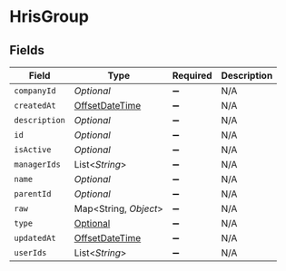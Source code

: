 # HrisGroup


## Fields

| Field                                                                                     | Type                                                                                      | Required                                                                                  | Description                                                                               |
| ----------------------------------------------------------------------------------------- | ----------------------------------------------------------------------------------------- | ----------------------------------------------------------------------------------------- | ----------------------------------------------------------------------------------------- |
| `companyId`                                                                               | *Optional<String>*                                                                        | :heavy_minus_sign:                                                                        | N/A                                                                                       |
| `createdAt`                                                                               | [OffsetDateTime](https://docs.oracle.com/javase/8/docs/api/java/time/OffsetDateTime.html) | :heavy_minus_sign:                                                                        | N/A                                                                                       |
| `description`                                                                             | *Optional<String>*                                                                        | :heavy_minus_sign:                                                                        | N/A                                                                                       |
| `id`                                                                                      | *Optional<String>*                                                                        | :heavy_minus_sign:                                                                        | N/A                                                                                       |
| `isActive`                                                                                | *Optional<Boolean>*                                                                       | :heavy_minus_sign:                                                                        | N/A                                                                                       |
| `managerIds`                                                                              | List<*String*>                                                                            | :heavy_minus_sign:                                                                        | N/A                                                                                       |
| `name`                                                                                    | *Optional<String>*                                                                        | :heavy_minus_sign:                                                                        | N/A                                                                                       |
| `parentId`                                                                                | *Optional<String>*                                                                        | :heavy_minus_sign:                                                                        | N/A                                                                                       |
| `raw`                                                                                     | Map<String, *Object*>                                                                     | :heavy_minus_sign:                                                                        | N/A                                                                                       |
| `type`                                                                                    | [Optional<HrisGroupType>](../../models/shared/HrisGroupType.md)                           | :heavy_minus_sign:                                                                        | N/A                                                                                       |
| `updatedAt`                                                                               | [OffsetDateTime](https://docs.oracle.com/javase/8/docs/api/java/time/OffsetDateTime.html) | :heavy_minus_sign:                                                                        | N/A                                                                                       |
| `userIds`                                                                                 | List<*String*>                                                                            | :heavy_minus_sign:                                                                        | N/A                                                                                       |